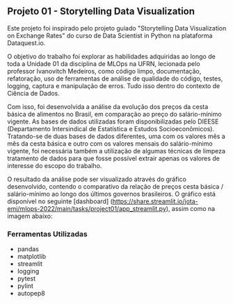 ## Projeto 01 - Storytelling Data Visualization

Este projeto foi inspirado pelo projeto guiado "Storytelling Data Visualization on Exchange Rates" do curso de Data Scientist in Python na plataforma Dataquest.io.

O objetivo do trabalho foi explorar as habilidades adquiridas ao longo de toda a Unidade 01 da disciplina de MLOps na UFRN, lecionada pelo professor Ivanovitch Medeiros, como código limpo, documentação, refatoração, uso de ferramentas de análise de qualidade do código, testes, logging, captura e manipulação de erros. Tudo isso dentro do contexto de Ciência de Dados.

Com isso, foi desenvolvida a análise da evolução dos preços da cesta básica de alimentos no Brasil, em comparação ao preço do salário-mínimo vigente. As bases de dados utilizadas foram disponibilizadas pelo DIEESE (Departamento Intersindical de Estatística e Estudos Socioeconômicos).
Tratando-se de duas bases de dados diferentes, uma com os valores mês a mês da cesta básica e outro com os valores mensais do salário-mínimo vigente, foi necessária também a utilização de algumas técnicas de limpeza tratamento de dados para que fosse possível extrair apenas os valores de interesse do escopo do trabalho.

O resultado da análise pode ser visualizado através do gráfico desenvolvido, contendo o comparativo da relação de preços cesta básica / salário-mínimo ao longo dos últimos governos brasileiros. O gráfico está disponível no seguinte [dashboard] (https://share.streamlit.io/jota-emi/mlops-2022/main/tasks/project01/app_streamlit.py), assim como na imagem abaixo:

### Ferramentas Utilizadas
- pandas
- matplotlib
- streamlit
- logging
- pytest
- pylint
- autopep8